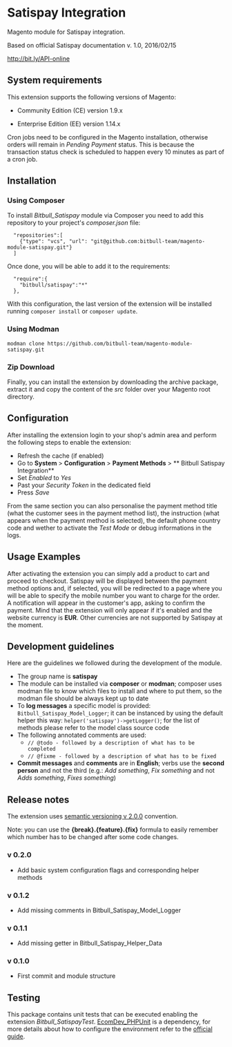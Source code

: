 # Satispay Integration
Magento module for Satispay integration.

Based on official Satispay documentation v. 1.0, 2016/02/15

http://bit.ly/API-online

## System requirements
This extension supports the following versions of Magento:

*	Community Edition (CE) version 1.9.x

*	Enterprise Edition (EE) version 1.14.x

Cron jobs need to be configured in the Magento installation, otherwise orders will remain in *Pending Payment* status. This is because the transaction status check is scheduled to happen every 10 minutes as part of a cron job.

## Installation
### Using Composer
To install *Bitbull_Satispay* module via Composer you need to add this repository to your project's *composer.json* file:
```
  "repositories":[
    {"type": "vcs", "url": "git@github.com:bitbull-team/magento-module-satispay.git"}
  ]
```

Once done, you will be able to add it to the requirements:
```
  "require":{
    "bitbull/satispay":"*"
  },
```

With this configuration, the last version of the extension will be installed running `composer install` or `composer update`.

### Using Modman
`modman clone https://github.com/bitbull-team/magento-module-satispay.git`

### Zip Download
Finally, you can install the extension by downloading the archive package, extract it and copy the content of the *src* folder over your Magento root directory.

## Configuration
After installing the extension login to your shop's admin area and perform the following steps to enable the extension:
* Refresh the cache (if enabled)
* Go to **System** > **Configuration** > **Payment Methods** > ** Bitbull Satispay Integration**
* Set *Enabled* to *Yes*
* Past your *Security Token* in the dedicated field
* Press *Save*

From the same section you can also personalise the payment method title (what the customer sees in the payment method list), the instruction (what appears when the payment method is selected), the default phone country code and wether to activate the *Test Mode* or debug informations in the logs.

## Usage Examples
After activating the extension you can simply add a product to cart and proceed to checkout.
Satispay will be displayed between the payment method options and, if selected, you will be redirected to a page where you will be able to specify the mobile number you want to charge for the order. A notification will appear in the customer's app, asking to confirm the payment.
Mind that the extension will only appear if it's enabled and the website currency is **EUR**. Other currencies are not supported by Satispay at the moment.

## Development guidelines
Here are the guidelines we followed during the development of the module.
 
* The group name is **satispay**
* The module can be installed via **composer** or **modman**; composer uses modman file to know which files to install 
  and where to put them, so the modman file should be always kept up to date
* To **log messages** a specific model is provided: `Bitbull_Satispay_Model_Logger`; it can be instanced by using 
  the default helper this way: `helper('satispay')->getLogger()`; for the list of methods please refer to the model 
  class source code
* The following annotated comments are used:
    * `// @todo - followed by a description of what has to be completed`
    * `// @fixme - followed by a description of what has to be fixed`
* **Commit messages** and **comments** are in **English**; verbs use the **second person** and not the third 
  (e.g.: *Add something*, *Fix something* and not *Adds something*, *Fixes something*)
  
## Release notes
The extension uses [semantic versioning v 2.0.0](http://semver.org/) convention.

Note: you can use the **{break}.{feature}.{fix}** formula to easily remember which number has to be changed after some
code changes.

### v 0.2.0
* Add basic system configuration flags and corresponding helper methods 

### v 0.1.2
* Add missing comments in Bitbull_Satispay_Model_Logger

### v 0.1.1
* Add missing getter in Bitbull_Satispay_Helper_Data

### v 0.1.0
* First commit and module structure

## Testing
This package contains unit tests that can be executed enabling the extension *Bitbull_SatispayTest*.
[EcomDev_PHPUnit](https://github.com/EcomDev/EcomDev_PHPUnit) is a dependency, for more details about how to configure the environment refer to the [official guide](https://github.com/EcomDev/EcomDev_LayoutCompiler/blob/master/docs/INSTALLATION.md).
